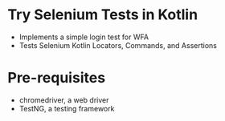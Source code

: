 # Try Selenium Tests in Kotlin 

- Implements a simple login test for WFA
- Tests Selenium Kotlin Locators, Commands, and Assertions

# Pre-requisites
- chromedriver, a web driver 
- TestNG, a testing framework
